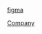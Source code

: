 [figma](https://www.figma.com/file/PoKkMPzS4a2vJ8N5z2oCbg/%D0%9F%D1%80%D0%BE%D1%87%D0%B8%D0%B5-%D0%BF%D1%80%D0%BE%D0%B5%D0%BA%D1%82%D1%8B-(Copy)?type=design&node-id=0-1&mode=design&t=gc53WpL3ruNjuh3q-0)
  
[Company](https://avtobus1.ru)
